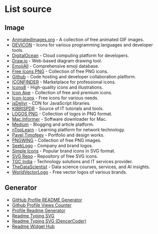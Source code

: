 # List source

## Image

- [AnimatedImages.org](https://www.animatedimages.org/) - A collection of free animated GIF images.
- [DEVICON](https://devicon.dev/) - Icons for various programming languages and developer tools.
- [DigitalOcean](https://www.digitalocean.com/) - Cloud computing platform for developers.
- [Draw.io](https://drawio-app.com/) - Web-based diagram drawing tool.
- [EmojiAll](https://www.emojiall.com/) - Comprehensive emoji database.
- [Free Icons PNG](https://www.freeiconspng.com/) - Collection of free PNG icons.
- [Github](https://github.com) - Code hosting and developer collaboration platform.
- [ICONFINDER](https://www.iconfinder.com/) - Marketplace for professional icons.
- [Icons8](https://icons8.com/) - High-quality icons and illustrations.
- [Icon Ape](https://iconape.com/) - Collection of free and premium icons.
- [Icon-Icons](https://icon-icons.com/) - Free icons for various needs.
- [jsDelivr](https://www.jsdelivr.com/) - CDN for JavaScript libraries.
- [KIBRISPDR](https://www.kibrispdr.org/) - Source of IT tutorials and tools.
- [LOGOS PNG](https://logospng.org/) - Collection of logos in PNG format.
- [Mac.Informer](https://macdownload.informer.com/) - Software downloader for Mac.
- [Medium](https://medium.com/) - Blogging and article platform.
- [nTopLearn](https://learn.ntop.com/) - Learning platform for network technology.
- [Pavel Timofeev](https://ptimofeev.com/) - Portfolio and design works.
- [PNGWING](https://www.pngwing.com/) - Collection of free PNG images.
- [SeekLogo](https://seeklogo.com/) - Company and brand logos.
- [Simple Icons](https://simpleicons.org/) - Popular brand icons in SVG format.
- [SVG Repo](https://svgrepo.com/) - Repository of free SVG icons.
- [TGC India](https://www.tgcindia.com/) - Technology solutions and IT services provider.
- [TheDataScientist](thedatascientist.com) - Data science courses, services, and AI insights.
- [WorldVectorLogo](https://worldvectorlogo.com/) - Free vector logos of various brands.

## Generator

- [GitHub Profile README Generator](https://rahuldkjain.github.io/gh-profile-readme-generator/)
- [Github Profile Views Counter](https://github.com/antonkomarev/github-profile-views-counter)
- [Profile Readme Generator](https://profile-readme-generator.com/)
- [Readme Typing SVG](https://readme-typing-svg.herokuapp.com/demo/)
- [Readme Typing SVG (DencerCoder)](https://github.com/DenverCoder1/readme-typing-svg)
- [Readme Widget Hub](https://xiaohuohumax.github.io/readme-widget-hub/en-US/)
